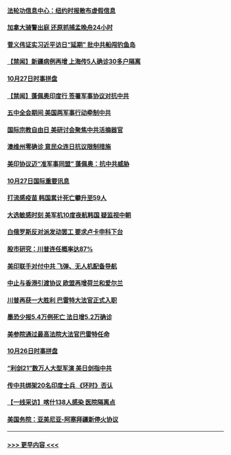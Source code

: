 #### [法轮功信息中心：纽约时报散布虚假信息](../pages/prog202/a102971426.md?t=10280902) 
#### [加拿大骑警出庭 还原抓捕孟晚舟24小时](../pages/prog202/a102973246.md?t=10280902) 
#### [菅义伟证实习近平访日“延期” 批中共船闯钓鱼岛](../pages/prog202/a102973244.md?t=10280902) 
#### [【禁闻】新疆病例再增 上海传5人确诊30多户隔离](../pages/prog202/a102973306.md?t=10280902) 
#### [10月27日时事拼盘](../pages/prog202/a102973269.md?t=10280902) 
#### [【禁闻】蓬佩奥印度行 签署军事协议对抗中共](../pages/prog202/a102973220.md?t=10280902) 
#### [五中全会期间 美国两军事行动牵制中共](../pages/prog202/a102973154.md?t=10280902) 
#### [国际宗教自由日 美研讨会聚焦中共活摘器官](../pages/prog202/a102973148.md?t=10280902) 
#### [澳维州零确诊 意民众连日抗议限制措施](../pages/prog202/a102973104.md?t=10280902) 
#### [美印协议迈“准军事同盟” 蓬佩奥：抗中共威胁](../pages/prog202/a102973061.md?t=10280902) 
#### [10月27日国际重要讯息](../pages/prog202/a102972769.md?t=10280902) 
#### [打流感疫苗 韩国累计死亡攀升至59人](../pages/prog202/a102972748.md?t=10280902) 
#### [大选敏感时刻 美军机10度夜航韩国 疑监视中朝](../pages/prog202/a102972750.md?t=10280902) 
#### [白俄罗斯反对派发动罢工 要求卢卡申科下台](../pages/prog202/a102972654.md?t=10280902) 
#### [股市研究：川普连任概率达87%](../pages/prog202/a102972653.md?t=10280902) 
#### [美印联手对付中共 飞弹、无人机配备导航](../pages/prog202/a102972652.md?t=10280902) 
#### [中止与香港引渡协议 欧盟再增荷兰和爱尔兰](../pages/prog202/a102972612.md?t=10280902) 
#### [川普再获一大胜利 巴雷特大法官正式入职](../pages/prog202/a102972580.md?t=10280902) 
#### [墨恐少报5.4万例死亡 法日增5.2万确诊](../pages/prog202/a102972174.md?t=10280902) 
#### [美参院通过最高法院大法官巴雷特任命](../pages/prog202/a102972479.md?t=10280902) 
#### [10月26日时事拼盘](../pages/prog202/a102972373.md?t=10280902) 
#### [“利剑21”数万人大型军演 美日剑指中共](../pages/prog202/a102972351.md?t=10280902) 
#### [传中共绑架20名印度士兵 《环时》否认](../pages/prog202/a102972281.md?t=10280902) 
#### [【一线采访】喀什138人感染 医院隔离点](../pages/prog202/a102972182.md?t=10280902) 
#### [美国务院：亚美尼亚-阿塞拜疆新停火协议](../pages/prog202/a102972166.md?t=10280902) 

----
#### [ >>> 更早内容 <<< ](../indexes/prog202-earlier.md)
